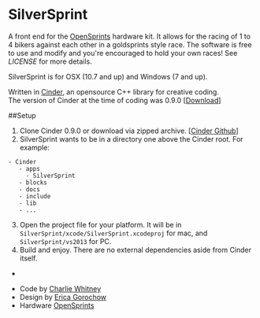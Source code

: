 SilverSprint
=============

A front end for the [OpenSprints](https://www.opensprints.com) hardware kit.  It allows for the racing of 1 to 4 bikers against each other in a goldsprints style race.  The software is free to use and modify and you're encouraged to hold your own races!  See _LICENSE_ for more details.

SilverSprint is for OSX (10.7 and up) and Windows (7 and up).

Written in [Cinder](http://libcinder.org/), an opensource C++ library for creative coding.  
The version of Cinder at the time of coding was 0.9.0 [[Download](https://github.com/cinder/Cinder/releases/tag/v0.9.0)]

##Setup
1. Clone Cinder 0.9.0 or download via zipped archive. [[Cinder Github](https://github.com/cinder/Cinder)]
2. SilverSprint wants to be in a directory one above the Cinder root. For example:  


```
- Cinder
   - apps  
     - SilverSprint
   - blocks  
   - docs
   - include
   - lib
   - ... 
```
3. Open the project file for your platform. It will be in `SilverSprint/xcode/SilverSprint.xcodeproj` for mac, and `SilverSprint/vs2013` for PC.
4. Build and enjoy. There are no external dependencies aside from Cinder itself.

-
* Code by [Charlie Whitney](http://sharkbox.com)
* Design by [Erica Gorochow](http://gorociao.com)
* Hardware [OpenSprints](https://www.opensprints.com)